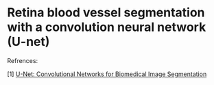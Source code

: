 # Retina blood vessel segmentation with a convolution neural network (U-net)




Refrences:

[1] [U-Net: Convolutional Networks for Biomedical Image Segmentation](https://arxiv.org/pdf/1505.04597.pdf)

